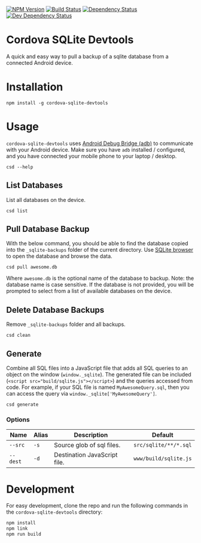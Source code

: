 [![NPM Version](https://badge.fury.io/js/cordova-sqlite-devtools.svg)](https://badge.fury.io/js/cordova-sqlite-devtools)
[![Build Status](https://travis-ci.org/justinlettau/cordova-sqlite-devtools.svg?branch=master)](https://travis-ci.org/justinlettau/cordova-sqlite-devtools)
[![Dependency Status](https://david-dm.org/justinlettau/cordova-sqlite-devtools.svg)](https://david-dm.org/justinlettau/cordova-sqlite-devtools)
[![Dev Dependency Status](https://david-dm.org/justinlettau/cordova-sqlite-devtools/dev-status.svg)](https://david-dm.org/justinlettau/cordova-sqlite-devtools?type=dev)

# Cordova SQLite Devtools
A quick and easy way to pull a backup of a sqlite database from a connected Android device.

# Installation
```
npm install -g cordova-sqlite-devtools
```

# Usage
`cordova-sqlite-devtools` uses [Android Debug Bridge (adb)](https://developer.android.com/studio/command-line/adb.html)
to communicate with your Android device. Make sure you have `adb` installed / configured, and you
have connected your mobile phone to your laptop / desktop.

```
csd --help
```

## List Databases
List all databases on the device.

```
csd list
```

## Pull Database Backup
With the below command, you should be able to find the database copied into the `_sqlite-backups`
folder of the current directory. Use [SQLite browser](http://sqlitebrowser.org/) to open the
database and browse the data.

```
csd pull awesome.db
```

Where `awesome.db` is the optional name of the database to backup. Note: the database name is case
sensitive. If the database is not provided, you will be prompted to select from a list of available
databases on the device.

## Delete Database Backups
Remove `_sqlite-backups` folder and all backups.

```
csd clean
```

## Generate
Combine all SQL files into a JavaScript file that adds all SQL queries to an object on the window (`window._sqlite`).
The generated file can be included (`<script src="build/sqlite.js"></script>`) and the queries accessed from code. For example,
if your SQL file is named `MyAwesomeQuery.sql`, then you can access the query via `window._sqlite['MyAwesomeQuery']`.

```
csd generate
```

### Options
| Name     | Alias | Description                  | Default               |
|----------|-------|------------------------------|-----------------------|
| `--src`  | `-s`  | Source glob of sql files.    | `src/sqlite/**/*.sql` |
| `--dest` | `-d`  | Destination JavaScript file. | `www/build/sqlite.js` |

# Development
For easy development, clone the repo and run the following commands in the `cordova-sqlite-devtools` directory:

```bash
npm install
npm link
npm run build
```
